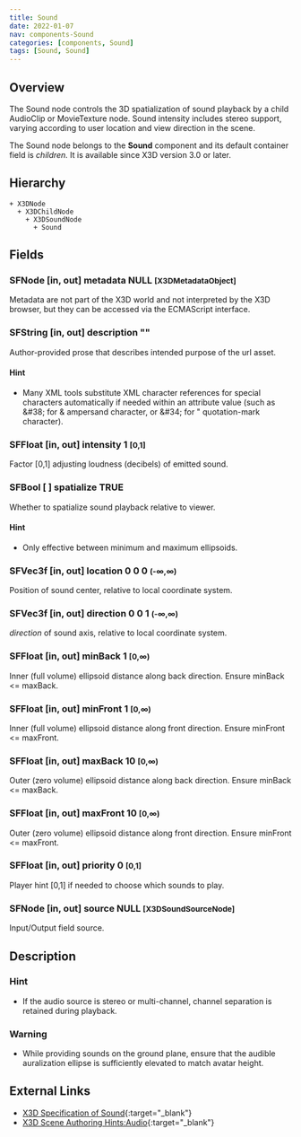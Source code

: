 ```yaml
---
title: Sound
date: 2022-01-07
nav: components-Sound
categories: [components, Sound]
tags: [Sound, Sound]
---
```

<style>
.post h3 {
  word-spacing: 0.2em;
}
</style>

## Overview

The Sound node controls the 3D spatialization of sound playback by a child AudioClip or MovieTexture node. Sound intensity includes stereo support, varying according to user location and view direction in the scene.

The Sound node belongs to the **Sound** component and its default container field is *children.* It is available since X3D version 3.0 or later.

## Hierarchy

```
+ X3DNode
  + X3DChildNode
    + X3DSoundNode
      + Sound
```

## Fields

### SFNode [in, out] **metadata** NULL <small>[X3DMetadataObject]</small>

Metadata are not part of the X3D world and not interpreted by the X3D browser, but they can be accessed via the ECMAScript interface.

### SFString [in, out] **description** ""

Author-provided prose that describes intended purpose of the url asset.

#### Hint

- Many XML tools substitute XML character references for special characters automatically if needed within an attribute value (such as &amp;#38; for & ampersand character, or &amp;#34; for " quotation-mark character).

### SFFloat [in, out] **intensity** 1 <small>[0,1]</small>

Factor [0,1] adjusting loudness (decibels) of emitted sound.

### SFBool [ ] **spatialize** TRUE

Whether to spatialize sound playback relative to viewer.

#### Hint

- Only effective between minimum and maximum ellipsoids.

### SFVec3f [in, out] **location** 0 0 0 <small>(-∞,∞)</small>

Position of sound center, relative to local coordinate system.

### SFVec3f [in, out] **direction** 0 0 1 <small>(-∞,∞)</small>

*direction* of sound axis, relative to local coordinate system.

### SFFloat [in, out] **minBack** 1 <small>[0,∞)</small>

Inner (full volume) ellipsoid distance along back direction. Ensure minBack \<= maxBack.

### SFFloat [in, out] **minFront** 1 <small>[0,∞)</small>

Inner (full volume) ellipsoid distance along front direction. Ensure minFront \<= maxFront.

### SFFloat [in, out] **maxBack** 10 <small>[0,∞)</small>

Outer (zero volume) ellipsoid distance along back direction. Ensure minBack \<= maxBack.

### SFFloat [in, out] **maxFront** 10 <small>[0,∞)</small>

Outer (zero volume) ellipsoid distance along front direction. Ensure minFront \<= maxFront.

### SFFloat [in, out] **priority** 0 <small>[0,1]</small>

Player hint [0,1] if needed to choose which sounds to play.

### SFNode [in, out] **source** NULL <small>[X3DSoundSourceNode]</small>

Input/Output field source.

## Description

### Hint

- If the audio source is stereo or multi-channel, channel separation is retained during playback.

### Warning

- While providing sounds on the ground plane, ensure that the audible auralization ellipse is sufficiently elevated to match avatar height.

## External Links

- [X3D Specification of Sound](https://www.web3d.org/documents/specifications/19775-1/V4.0/Part01/components/sound.html#Sound){:target="_blank"}
- [X3D Scene Authoring Hints:Audio](https://www.web3d.org/x3d/content/examples/X3dSceneAuthoringHints.html#Audio){:target="_blank"}
